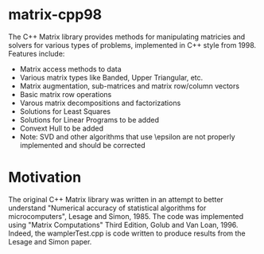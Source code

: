 # matrix-cpp98
The C++ Matrix library provides methods for manipulating matricies and solvers for various types of problems, implemented in C++ style from 1998.  Features include:

* Matrix access methods to data
* Various matrix types like Banded, Upper Triangular, etc.
* Matrix augmentation, sub-matrices and matrix row/column vectors
* Basic matrix row operations
* Varous matrix decompositions and factorizations
* Solutions for Least Squares
* Solutions for Linear Programs to be added
* Convext Hull to be added
* Note: SVD and other algorithms that use \epsilon are not properly implemented and should be corrected

# Motivation
The original C++ Matrix library was written in an attempt to better understand "Numerical accuracy of statistical algorithms for microcomputers", Lesage and Simon, 1985.  The code was implemented using "Matrix Computations" Third Edition, Golub and Van Loan, 1996.  Indeed, the wamplerTest.cpp is code written to produce results from the Lesage and Simon paper.




